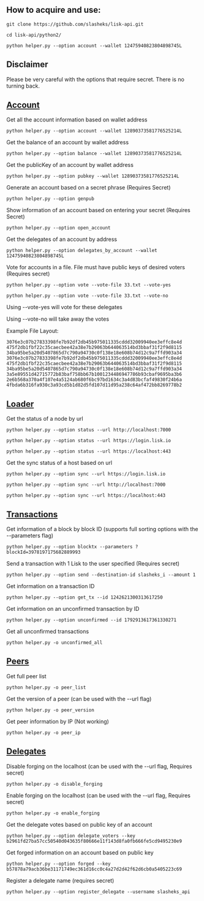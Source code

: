 ## How to acquire and use:


```
git clone https://github.com/slasheks/lisk-api.git

cd lisk-api/python2/

python helper.py --option account --wallet 12475940823804898745L

```

## Disclaimer

Please be very careful with the options that require secret. There is no turning back. 



## [Account](Account.md)

Get all the account information based on wallet address

```
python helper.py --option account --wallet 12890373581776525214L
```


Get the balance of an account by wallet address

```
python helper.py --option balance --wallet 12890373581776525214L
````


Get the publicKey of an account by wallet address

```
python helper.py --option pubkey --wallet 12890373581776525214L
```


Generate an account based on a secret phrase (Requires Secret)

```
python helper.py --option genpub
```


Show information of an account based on entering your secret (Requires Secret)

```
python helper.py --option open_account
```


Get the delegates of an account by address

```
python helper.py --option delegates_by_account --wallet 12475940823804898745L
```

Vote for accounts in a file. File must have public keys of desired voters (Requires secret)


```
python helper.py --option vote --vote-file 33.txt --vote-yes
```

```
python helper.py --option vote --vote-file 33.txt --vote-no
```


Using --vote-yes will vote for these delegates

Using --vote-no will take away the votes

Example File Layout:

```
3076e3c07b27833398fe7b92df2db45b975011335cddd32009940ee3effc8e4d
475f2db1fbf22c35caecbee42a38e7b29063b644063514bd3bbaf31f2f9d8115
34ba95be5a20d5407865d7c790a94730c0f138e18e608b74d12c9a7ffd903a34
3076e3c07b27833398fe7b92df2db45b975011335cddd32009940ee3effc8e4d
475f2db1fbf22c35caecbee42a38e7b29063b644063514bd3bbaf31f2f9d8115
34ba95be5a20d5407865d7c790a94730c0f138e18e608b74d12c9a7ffd903a34
3a5e89551d42715772b83baf758bb67b1001234486947786b93cbaf9695ba3b6
2e6b568a370a4f107e4a5124ab680f6bc97bd1634c3a4d83bcfaf49830f24b6a
4fbda6b316fa930c3a93cd5b1d82d5fd107d11d95a238c64af472bb8269778b2
```



## [Loader](Loader.md)

Get the status of a node by url

```
python helper.py --option status --url http://localhost:7000
```

```
python helper.py --option status --url https://login.lisk.io
```

```
python helper.py --option status --url https://localhost:443
```



Get the sync status of a host based on url

```
python helper.py --option sync --url https://login.lisk.io
```

```
python helper.py --option sync --url http://localhost:7000
```

```
python helper.py --option sync --url https://localhost:443
```



## [Transactions](Transactions.md)

Get information of a block by block ID (supports full sorting options with the --parameters flag)

```
python helper.py --option blocktx --parameters ?blockId=3978197175682889993
````



Send a transaction with 1 Lisk to the user specified (Requires secret)

```
python helper.py --option send --destination-id slasheks_i --amount 1
````



Get information on a transaction ID

```
python helper.py --option get_tx --id 1242621300313617250
```



Get information on an unconfirmed transaction by ID

```
python helper.py --option unconfirmed --id 1792913617361330271
```



Get all unconfirmed transactions

```
python helper.py -o unconfirmed_all
````



## [Peers](Peers.md)

Get full peer list

```
python helper.py -o peer_list
```



Get the version of a peer (can be used with the --url flag)

```
python helper.py -o peer_version
```



Get peer information by IP (Not working)

```
python helper.py -o peer_ip
```



## [Delegates](Delegates.md)

Disable forging on the localhost (can be used with the --url flag, Requires secret)

```
python helper.py -o disable_forging
```



Enable forging on the localhost (can be used with the --url flag, Requires secret)

```
python helper.py -o enable_forging
```



Get the delegate votes based on public key of an account

```
python helper.py --option delegate_voters --key b2961fd27ba57cc50540d043635f80666e11f143d8fa0fb666fe5cd9495230e9
```



Get forged information on an account based on public key

```
python helper.py --option forged --key b57878a79acb36be31171749ec361d16cc0c4a27d2d42f62d6cb0a5405223c69
```



Register a delegate name (requires secret)

```
python helper.py --option register_delegate --username slasheks_api
```

